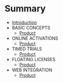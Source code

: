 # Summary

* [Introduction](/README.md)
* BASIC CONCEPTS
  * [Product](/BasicConcepts/Product.md)
* ONLINE ACTIVATIONS
  * [Product](/BasicConcepts/Product.md)
* TIMED TRIALS
  * [Product](/BasicConcepts/Product.md)
* FLOATING LICENSES
  * [Product](/BasicConcepts/Product.md)
* WEB INTEGRATION
  * [Product](/WebIntegration/Product.md)

